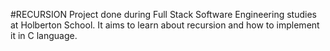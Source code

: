 #RECURSION Project done during Full Stack Software Engineering studies at Holberton School. It aims to learn about recursion and how to implement it in C language.
